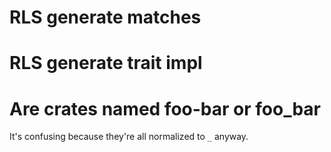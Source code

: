 # RLS generate matches

# RLS generate trait impl

# Are crates named foo-bar or foo_bar

It's confusing because they're all normalized to `_` anyway.
